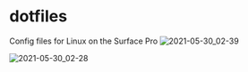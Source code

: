 # dotfiles

Config files for Linux on the Surface Pro
![2021-05-30_02-39](https://user-images.githubusercontent.com/46363213/120099436-44917700-c0f0-11eb-81d9-5d9cd08d5604.png)

![2021-05-30_02-28](https://user-images.githubusercontent.com/46363213/120099182-0d6e9600-c0ef-11eb-9ac0-b312c3dfbeb7.png)
